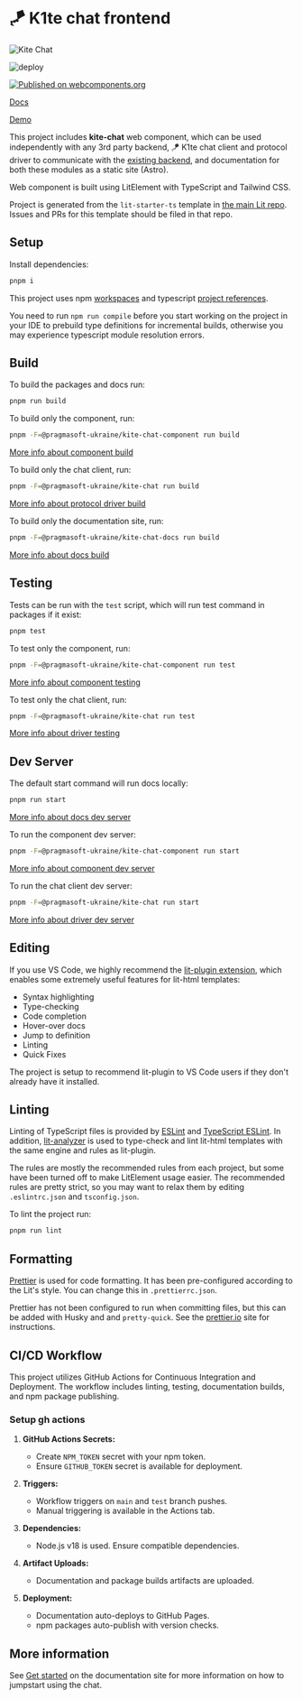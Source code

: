 # 🪁 K1te chat frontend

![Kite Chat](kite-chat-light.png)

![deploy](https://github.com/pragmasoft-ua/kite-chat-frontend/actions/workflows/deploy.yml/badge.svg)

[![Published on webcomponents.org](https://img.shields.io/badge/webcomponents.org-published-blue.svg)](https://www.webcomponents.org/element/@pragmasoft-ukraine/kite-chat-component)

[Docs](https://www.k1te.chat/)

[Demo](https://www.k1te.chat/en/start/demo/)

This project includes **kite-chat** web component, which can be used independently with any 3rd party backend, 🪁 K1te chat client and protocol driver to communicate with the [existing backend](https://github.com/pragmasoft-ua/kite-chat), and documentation for both these modules as a static site (Astro).

Web component is built using LitElement with TypeScript and Tailwind CSS.

Project is generated from the `lit-starter-ts` template in [the main Lit
repo](https://github.com/lit/lit). Issues and PRs for this template should be
filed in that repo.

## Setup

Install dependencies:

```bash
pnpm i
```

This project uses npm [workspaces](https://docs.npmjs.com/cli/using-npm/workspaces) and typescript [project references](https://www.typescriptlang.org/docs/handbook/project-references.html).

You need to run `npm run compile` before you start working on the project in your IDE to prebuild type definitions for incremental builds, otherwise you may experience typescript module resolution errors.

## Build

To build the packages and docs run:

```bash
pnpm run build
```

To build only the component, run:

```bash
pnpm -F=@pragmasoft-ukraine/kite-chat-component run build
```

[More info about component build](packages/kite-chat-component/README.md#build)

To build only the chat client, run:

```bash
pnpm -F=@pragmasoft-ukraine/kite-chat run build
```

[More info about protocol driver build](packages/kite-chat/README.md#build)

To build only the documentation site, run:

```bash
pnpm -F=@pragmasoft-ukraine/kite-chat-docs run build
```

[More info about docs build](packages/kite-chat-docs/README.md#build)

## Testing

Tests can be run with the `test` script, which will run test command in packages if it exist:

```bash
pnpm test
```

To test only the component, run:

```bash
pnpm -F=@pragmasoft-ukraine/kite-chat-component run test
```

[More info about component testing](packages/kite-chat-component/README.md#test)

To test only the chat client, run:

```bash
pnpm -F=@pragmasoft-ukraine/kite-chat run test
```

[More info about driver testing](packages/kite-chat/README.md#test)

## Dev Server

The default start command will run docs locally:

```bash
pnpm run start
```

[More info about docs dev server](packages/kite-chat-docs/README.md#dev-server)

To run the component dev server:

```bash
pnpm -F=@pragmasoft-ukraine/kite-chat-component run start
```

[More info about component dev server](packages/kite-chat-component/README.md#dev-server)

To run the chat client dev server:

```bash
pnpm -F=@pragmasoft-ukraine/kite-chat run start
```

[More info about driver dev server](packages/kite-chat/README.md#dev-server)

## Editing

If you use VS Code, we highly recommend the [lit-plugin extension](https://marketplace.visualstudio.com/items?itemName=runem.lit-plugin), which enables some extremely useful features for lit-html templates:

- Syntax highlighting
- Type-checking
- Code completion
- Hover-over docs
- Jump to definition
- Linting
- Quick Fixes

The project is setup to recommend lit-plugin to VS Code users if they don't already have it installed.

## Linting

Linting of TypeScript files is provided by [ESLint](eslint.org) and [TypeScript ESLint](https://github.com/typescript-eslint/typescript-eslint). In addition, [lit-analyzer](https://www.npmjs.com/package/lit-analyzer) is used to type-check and lint lit-html templates with the same engine and rules as lit-plugin.

The rules are mostly the recommended rules from each project, but some have been turned off to make LitElement usage easier. The recommended rules are pretty strict, so you may want to relax them by editing `.eslintrc.json` and `tsconfig.json`.

To lint the project run:

```bash
pnpm run lint
```

## Formatting

[Prettier](https://prettier.io/) is used for code formatting. It has been pre-configured according to the Lit's style. You can change this in `.prettierrc.json`.

Prettier has not been configured to run when committing files, but this can be added with Husky and and `pretty-quick`. See the [prettier.io](https://prettier.io/) site for instructions.

## CI/CD Workflow

This project utilizes GitHub Actions for Continuous Integration and Deployment. The workflow includes linting, testing, documentation builds, and npm package publishing.

### Setup gh actions

1. **GitHub Actions Secrets:**

   - Create `NPM_TOKEN` secret with your npm token.
   - Ensure `GITHUB_TOKEN` secret is available for deployment.

2. **Triggers:**

   - Workflow triggers on `main` and `test` branch pushes.
   - Manual triggering is available in the Actions tab.

3. **Dependencies:**

   - Node.js v18 is used. Ensure compatible dependencies.

4. **Artifact Uploads:**

   - Documentation and package builds artifacts are uploaded.

5. **Deployment:**
   - Documentation auto-deploys to GitHub Pages.
   - npm packages auto-publish with version checks.

## More information

See [Get started](https://www.k1te.chat/en/start/getting-started/) on the documentation site for more information on how to jumpstart using the chat.
